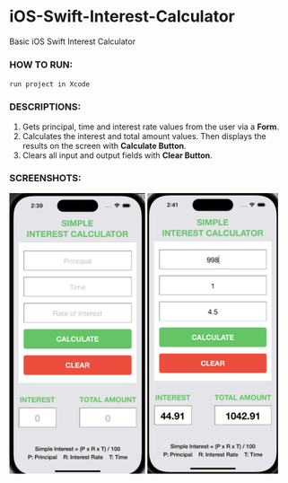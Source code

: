# iOS-Swift-Interest-Calculator
Basic iOS Swift Interest Calculator

### HOW TO RUN:
```console
run project in Xcode
```

### DESCRIPTIONS:
1. Gets principal, time and interest rate values from the user via a **Form**.
2. Calculates the interest and total amount values. Then displays the results on the screen with **Calculate Button**.
3. Clears all input and output fields with **Clear Button**.

### SCREENSHOTS:
<kbd><img src="SS_1.png" height="500"/></kbd>    <kbd><img src="SS_2.png" height="500"/></kbd>
